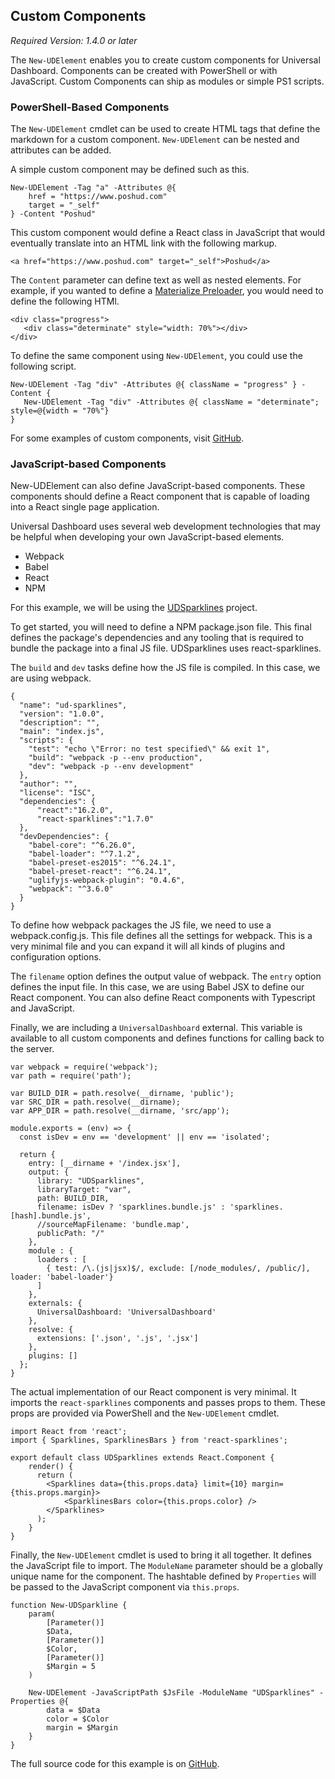 ## Custom Components

_Required Version: 1.4.0 or later_

The `New-UDElement` enables you to create custom components for Universal Dashboard. Components can be created with PowerShell or with JavaScript. Custom Components can ship as modules or simple PS1 scripts. 

### PowerShell-Based Components 

The `New-UDElement` cmdlet can be used to create HTML tags that define the markdown for a custom component. `New-UDElement` can be nested and attributes can be added. 

A simple custom component may be defined such as this.

```
New-UDElement -Tag "a" -Attributes @{
    href = "https://www.poshud.com"
    target = "_self"
} -Content "Poshud"
```

This custom component would define a React class in JavaScript that would eventually translate into an HTML link with the following markup. 

```
<a href="https://www.poshud.com" target="_self">Poshud</a>
```

The `Content` parameter can define text as well as nested elements. For example, if you wanted to define a [Materialize Preloader](http://materializecss.com/preloader.html), you would need to define the following HTMl.

```
<div class="progress">
   <div class="determinate" style="width: 70%"></div>
</div>
```

To define the same component using `New-UDElement`, you could use the following script. 

```
New-UDElement -Tag "div" -Attributes @{ className = "progress" } -Content {
   New-UDElement -Tag "div" -Attributes @{ className = "determinate"; style=@{width = "70%"}
}
```

For some examples of custom components, visit [GitHub](https://github.com/ironmansoftware/ud-material-design/blob/master/UniversalDashboard.MaterialDesign.psm1).

### JavaScript-based Components 

New-UDElement can also define JavaScript-based components. These components should define a React component that is capable of loading into a React single page application. 

Universal Dashboard uses several web development technologies that may be helpful when developing your own JavaScript-based elements. 

- Webpack
- Babel
- React
- NPM

For this example, we will be using the [UDSparklines](https://github.com/ironmansoftware/ud-sparklines) project. 

To get started, you will need to define a NPM package.json file. This final defines the package's dependencies and any tooling that is required to bundle the package into a final JS file. UDSparklines uses react-sparklines.

The `build` and `dev` tasks define how the JS file is compiled. In this case, we are using webpack.

```
{
  "name": "ud-sparklines",
  "version": "1.0.0",
  "description": "",
  "main": "index.js",
  "scripts": {
    "test": "echo \"Error: no test specified\" && exit 1",
    "build": "webpack -p --env production",
    "dev": "webpack -p --env development"
  },
  "author": "",
  "license": "ISC",
  "dependencies": {
      "react":"16.2.0",
      "react-sparklines":"1.7.0"
  },
  "devDependencies": {
    "babel-core": "^6.26.0",
    "babel-loader": "^7.1.2",
    "babel-preset-es2015": "^6.24.1",
    "babel-preset-react": "^6.24.1",
    "uglifyjs-webpack-plugin": "0.4.6",
    "webpack": "^3.6.0"
  }
}
```
To define how webpack packages the JS file, we need to use a webpack.config.js. This file defines all the settings for webpack. This is a very minimal file and you can expand it will all kinds of plugins and configuration options. 

The `filename` option defines the output value of webpack. The `entry` option defines the input file. In this case, we are using Babel JSX to define our React component. You can also define React components with Typescript and JavaScript. 

Finally, we are including a `UniversalDashboard` external. This variable is available to all custom components and defines functions for calling back to the server.

```
var webpack = require('webpack');
var path = require('path');

var BUILD_DIR = path.resolve(__dirname, 'public');
var SRC_DIR = path.resolve(__dirname);
var APP_DIR = path.resolve(__dirname, 'src/app');

module.exports = (env) => {
  const isDev = env == 'development' || env == 'isolated';

  return {
    entry: [__dirname + '/index.jsx'],
    output: {
      library: "UDSparklines",
      libraryTarget: "var",
      path: BUILD_DIR,
      filename: isDev ? 'sparklines.bundle.js' : 'sparklines.[hash].bundle.js',
      //sourceMapFilename: 'bundle.map',
      publicPath: "/"
    },
    module : {
      loaders : [
        { test: /\.(js|jsx)$/, exclude: [/node_modules/, /public/], loader: 'babel-loader'}
      ]
    },
    externals: {
      UniversalDashboard: 'UniversalDashboard'
    },
    resolve: {
      extensions: ['.json', '.js', '.jsx']
    },
    plugins: []
  };
}

```
The actual implementation of our React component is very minimal. It imports the `react-sparklines` components and passes props to them. These props are provided via PowerShell and the `New-UDElement` cmdlet.

```
import React from 'react';
import { Sparklines, SparklinesBars } from 'react-sparklines';

export default class UDSparklines extends React.Component {
    render() {
      return (
        <Sparklines data={this.props.data} limit={10} margin={this.props.margin}>
            <SparklinesBars color={this.props.color} />
        </Sparklines>
      );
    }
}
```

Finally, the `New-UDElement` cmdlet is used to bring it all together. It defines the JavaScript file to import. The `ModuleName` parameter should be a globally unique name for the component. The hashtable defined by `Properties` will be passed to the JavaScript component via `this.props`.

```
function New-UDSparkline {
    param(
        [Parameter()]
        $Data,
        [Parameter()]
        $Color,
        [Parameter()]
        $Margin = 5
    )

    New-UDElement -JavaScriptPath $JsFile -ModuleName "UDSparklines" -Properties @{
        data = $Data
        color = $Color
        margin = $Margin
    }
}
```

The full source code for this example is on [GitHub](https://github.com/ironmansoftware/ud-sparklines). 